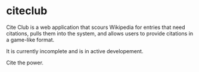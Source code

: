 citeclub
========

Cite Club is a web application that scours Wikipedia for entries that need citations, pulls them into the system, and allows users to provide citations in a game-like format.

It is currently incomplete and is in active developement.

Cite the power.
